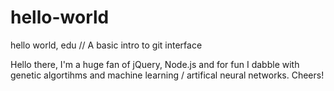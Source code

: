 # hello-world
hello world, edu // A basic intro to git interface

Hello there, I'm a huge fan of jQuery, Node.js and for fun I dabble with genetic algortihms and machine learning / artifical neural networks. Cheers!
